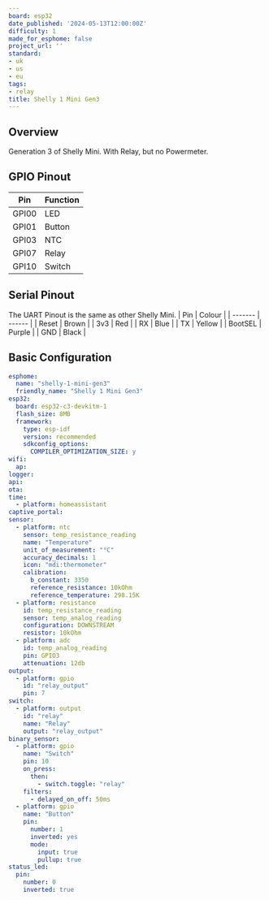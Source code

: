 ```yaml
---
board: esp32
date_published: '2024-05-13T12:00:00Z'
difficulty: 1
made_for_esphome: false
project_url: ''
standard:
- uk
- us
- eu
tags:
- relay
title: Shelly 1 Mini Gen3
---
```


## Overview

Generation 3 of Shelly Mini. With Relay, but no Powermeter.

## GPIO Pinout

| Pin   | Function |
| ----- | -------- |
| GPI00 | LED      |
| GPI01 | Button   |
| GPI03 | NTC      |
| GPI07 | Relay    |
| GPI10 | Switch   |

## Serial Pinout

The UART Pinout is the same as other Shelly Mini.
| Pin     | Colour |
| ------- | ------ |
| Reset   | Brown  |
| 3v3     | Red    |
| RX      | Blue   |
| TX      | Yellow |
| BootSEL | Purple |
| GND     | Black  |

## Basic Configuration

```yaml
esphome:
  name: "shelly-1-mini-gen3"
  friendly_name: "Shelly 1 Mini Gen3"
esp32:
  board: esp32-c3-devkitm-1
  flash_size: 8MB
  framework:
    type: esp-idf
    version: recommended
    sdkconfig_options:
      COMPILER_OPTIMIZATION_SIZE: y
wifi:
  ap:
logger:
api:
ota:
time:
  - platform: homeassistant
captive_portal:
sensor:
  - platform: ntc
    sensor: temp_resistance_reading
    name: "Temperature"
    unit_of_measurement: "°C"
    accuracy_decimals: 1
    icon: "mdi:thermometer"
    calibration:
      b_constant: 3350
      reference_resistance: 10kOhm
      reference_temperature: 298.15K
  - platform: resistance
    id: temp_resistance_reading
    sensor: temp_analog_reading
    configuration: DOWNSTREAM
    resistor: 10kOhm
  - platform: adc
    id: temp_analog_reading
    pin: GPIO3
    attenuation: 12db
output:
  - platform: gpio
    id: "relay_output"
    pin: 7
switch:
  - platform: output
    id: "relay"
    name: "Relay"
    output: "relay_output"
binary_sensor:
  - platform: gpio
    name: "Switch"
    pin: 10
    on_press:
      then:
        - switch.toggle: "relay"
    filters:
      - delayed_on_off: 50ms
  - platform: gpio
    name: "Button"
    pin:
      number: 1
      inverted: yes
      mode:
        input: true
        pullup: true
status_led:
  pin:
    number: 0
    inverted: true
```